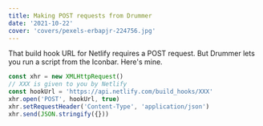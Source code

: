```yaml
---
title: Making POST requests from Drummer
date: '2021-10-22'
cover: 'covers/pexels-erbapjr-224756.jpg'
---
```


That build hook URL for Netlify requires a POST request. But Drummer lets you run a script from the Iconbar. Here's mine.

```js
const xhr = new XMLHttpRequest()
// XXX is given to you by Netlify
const hookUrl = 'https://api.netlify.com/build_hooks/XXX'
xhr.open('POST', hookUrl, true)
xhr.setRequestHeader('Content-Type', 'application/json')
xhr.send(JSON.stringify({}))
```

